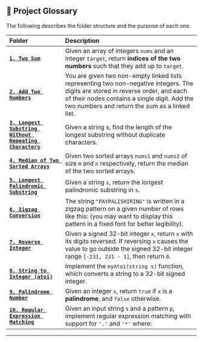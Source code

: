 ## 📂 Project Glossary

The following describes the folder structure and the purpose of each one.

| Folder | Description |
| :--- | :--- |
| **[`1. Two Sum`](/1.%20Two%20Sum/README.md)** | Given an array of integers `nums` and an integer `target`, return **indices of the two numbers** such that they add up to `target`. |
| **[`2. Add Two Numbers`](/2.%20Add%20Two%20Numbers/README.md)** | You are given two non-empty linked lists representing two non-negative integers. The digits are stored in reverse order, and each of their nodes contains a single digit. Add the two numbers and return the sum as a linked list. |
| **[`3. Longest Substring Without Repeating Characters`](/3.%20Longest%20Substring%20Without%20Repeating%20Characters/README.md)** | Given a string s, find the length of the longest substring without duplicate characters. |
| **[`4. Median of Two Sorted Arrays`](/4.%20Median%20of%20Two%20Sorted%20Arrays/README.md)** | Given two sorted arrays `nums1` and `nums2` of size `m` and `n` respectively, return the median of the two sorted arrays. |
| **[`5. Longest Palindromic Substring`](/5.%20Longest%20Palindromic%20Substring/README.md)** | Given a string `s`, return the longest palindromic substring in `s`. |
| **[`6. Zigzag Conversion`](/6.%20Zigzag%20Conversion/README.md)** | The string `"PAYPALISHIRING"` is written in a zigzag pattern on a given number of rows like this: (you may want to display this pattern in a fixed font for better legibility). |
| **[`7. Reverse Integer`](/7.%20Reverse%20Integer/README.md)** | Given a signed 32-bit integer `x`, return `x` with its digits reversed. If reversing `x` causes the value to go outside the signed 32-bit integer range `[-231, 231 - 1]`, then return `0`. |
| **[`8. String to Integer (atoi)`](/8.%20String%20to%20Integer%20(atoi)/README.md)** | Implement the `myAtoi(string s)` function, which converts a string to a 32-bit signed integer. |
| **[`9. Palindrome Number`](/9.%20Palindrome%20Number/README.md)** | Given an integer `x`, return `true` if `x` is a **palindrome**, and `false` otherwise. |
| **[`10. Regular Expression Matching`](/10.%20Regular%20Expression%20Matching/README.md)** | Given an input string `s` and a pattern `p`, implement regular expression matching with support for `'.'` and `'*'` where: |
---
